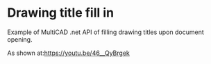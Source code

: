 # Drawing title fill in
Example of MultiCAD .net API of filling drawing titles upon document opening.

As shown at:https://youtu.be/46__QyBrgek
